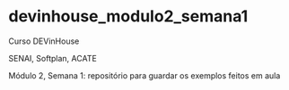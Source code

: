 # devinhouse_modulo2_semana1
Curso DEVinHouse

SENAI, Softplan, ACATE

Módulo 2, Semana 1: repositório para guardar os exemplos feitos em aula
